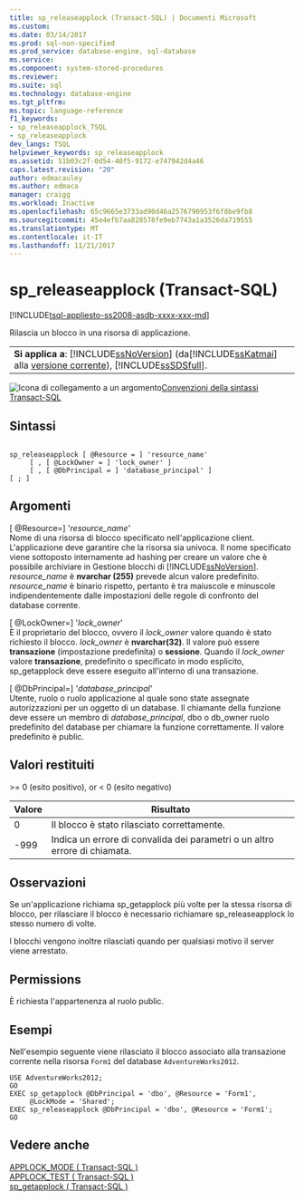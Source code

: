```yaml
---
title: sp_releaseapplock (Transact-SQL) | Documenti Microsoft
ms.custom: 
ms.date: 03/14/2017
ms.prod: sql-non-specified
ms.prod_service: database-engine, sql-database
ms.service: 
ms.component: system-stored-procedures
ms.reviewer: 
ms.suite: sql
ms.technology: database-engine
ms.tgt_pltfrm: 
ms.topic: language-reference
f1_keywords:
- sp_releaseapplock_TSQL
- sp_releaseapplock
dev_langs: TSQL
helpviewer_keywords: sp_releaseapplock
ms.assetid: 51b03c2f-0d54-40f5-9172-e747942d4a46
caps.latest.revision: "20"
author: edmacauley
ms.author: edmaca
manager: craigg
ms.workload: Inactive
ms.openlocfilehash: 65c9665e3733ad90d46a2576790953f6f8be9fb8
ms.sourcegitcommit: 45e4efb7aa828578fe9eb7743a1a3526da719555
ms.translationtype: MT
ms.contentlocale: it-IT
ms.lasthandoff: 11/21/2017
---
```

# <a name="spreleaseapplock-transact-sql"></a>sp_releaseapplock (Transact-SQL)
[!INCLUDE[tsql-appliesto-ss2008-asdb-xxxx-xxx-md](../../includes/tsql-appliesto-ss2008-asdb-xxxx-xxx-md.md)]

  Rilascia un blocco in una risorsa di applicazione.  
  
||  
|-|  
|**Si applica a**: [!INCLUDE[ssNoVersion](../../includes/ssnoversion-md.md)] (da[!INCLUDE[ssKatmai](../../includes/sskatmai-md.md)] alla [versione corrente](http://go.microsoft.com/fwlink/p/?LinkId=299658)), [!INCLUDE[ssSDSfull](../../includes/sssdsfull-md.md)].|  
  
 ![Icona di collegamento a un argomento](../../database-engine/configure-windows/media/topic-link.gif "Icona di collegamento a un argomento")[Convenzioni della sintassi Transact-SQL](../../t-sql/language-elements/transact-sql-syntax-conventions-transact-sql.md)  
  
## <a name="syntax"></a>Sintassi  
  
```  
  
sp_releaseapplock [ @Resource = ] 'resource_name'   
     [ , [ @LockOwner = ] 'lock_owner' ]  
     [ , [ @DbPrincipal = ] 'database_principal' ]  
[ ; ]  
```  
  
## <a name="arguments"></a>Argomenti  
 [ @Resource=] '*resource_name*'  
 Nome di una risorsa di blocco specificato nell'applicazione client. L'applicazione deve garantire che la risorsa sia univoca. Il nome specificato viene sottoposto internamente ad hashing per creare un valore che è possibile archiviare in Gestione blocchi di [!INCLUDE[ssNoVersion](../../includes/ssnoversion-md.md)]. *resource_name* è **nvarchar (255)** prevede alcun valore predefinito. *resource_name* è binario rispetto, pertanto è tra maiuscole e minuscole indipendentemente dalle impostazioni delle regole di confronto del database corrente.  
  
 [ @LockOwner=] '*lock_owner*'  
 È il proprietario del blocco, ovvero il *lock_owner* valore quando è stato richiesto il blocco. *lock_owner* è **nvarchar(32)**. Il valore può essere **transazione** (impostazione predefinita) o **sessione**. Quando il *lock_owner* valore **transazione**, predefinito o specificato in modo esplicito, sp_getapplock deve essere eseguito all'interno di una transazione.  
  
 [ @DbPrincipal=] '*database_principal*'  
 Utente, ruolo o ruolo applicazione al quale sono state assegnate autorizzazioni per un oggetto di un database. Il chiamante della funzione deve essere un membro di *database_principal*, dbo o db_owner ruolo predefinito del database per chiamare la funzione correttamente. Il valore predefinito è public.  
  
## <a name="return-code-values"></a>Valori restituiti  
 \>= 0 (esito positivo), or < 0 (esito negativo)  
  
|Valore|Risultato|  
|-----------|------------|  
|0|Il blocco è stato rilasciato correttamente.|  
|-999|Indica un errore di convalida dei parametri o un altro errore di chiamata.|  
  
## <a name="remarks"></a>Osservazioni  
 Se un'applicazione richiama sp_getapplock più volte per la stessa risorsa di blocco, per rilasciare il blocco è necessario richiamare sp_releaseapplock lo stesso numero di volte.  
  
 I blocchi vengono inoltre rilasciati quando per qualsiasi motivo il server viene arrestato.  
  
## <a name="permissions"></a>Permissions  
 È richiesta l'appartenenza al ruolo public.  
  
## <a name="examples"></a>Esempi  
 Nell'esempio seguente viene rilasciato il blocco associato alla transazione corrente nella risorsa `Form1` del database `AdventureWorks2012`.  
  
```  
USE AdventureWorks2012;  
GO  
EXEC sp_getapplock @DbPrincipal = 'dbo', @Resource = 'Form1',   
     @LockMode = 'Shared';  
EXEC sp_releaseapplock @DbPrincipal = 'dbo', @Resource = 'Form1';  
GO  
```  
  
## <a name="see-also"></a>Vedere anche  
 [APPLOCK_MODE &#40; Transact-SQL &#41;](../../t-sql/functions/applock-mode-transact-sql.md)   
 [APPLOCK_TEST &#40; Transact-SQL &#41;](../../t-sql/functions/applock-test-transact-sql.md)   
 [sp_getapplock &#40; Transact-SQL &#41;](../../relational-databases/system-stored-procedures/sp-getapplock-transact-sql.md)  
  
  
